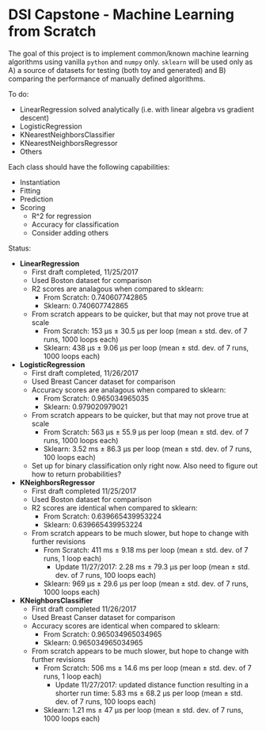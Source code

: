 # DSI Capstone - Machine Learning from Scratch

The goal of this project is to implement common/known machine learning algorithms using vanilla `python` and `numpy` only. `sklearn` will be used only as A) a source of datasets for testing (both toy and generated) and B) comparing the performance of manually defined algorithms.

To do:

* LinearRegression solved analytically (i.e. with linear algebra vs gradient descent)
* LogisticRegression
* KNearestNeighborsClassifier
* KNearestNeighborsRegressor
* Others

Each class should have the following capabilities:

* Instantiation
* Fitting
* Prediction
* Scoring
	* R^2 for regression
	* Accuracy for classification
	* Consider adding others
	
Status:

* **LinearRegression**
	* First draft completed, 11/25/2017
	* Used Boston dataset for comparison
	* R2 scores are analagous when compared to sklearn:
		* From Scratch: 0.740607742865
		* Sklearn: 0.740607742865
	* From scratch appears to be quicker, but that may not prove true at scale
		* From Scratch: 153 µs ± 30.5 µs per loop (mean ± std. dev. of 7 runs, 1000 loops each)
		* Sklearn: 438 µs ± 9.06 µs per loop (mean ± std. dev. of 7 runs, 1000 loops each)
* **LogisticRegression**
	* First draft completed, 11/26/2017
	* Used Breast Cancer dataset for comparison
	* Accuracy scores are analagous when compared to sklearn:
		* From Scratch: 0.965034965035
		* Sklearn: 0.979020979021
	* From scratch appears to be quicker, but that may not prove true at scale
		* From Scratch: 
563 µs ± 55.9 µs per loop (mean ± std. dev. of 7 runs, 1000 loops each)
		* Sklearn: 3.52 ms ± 86.3 µs per loop (mean ± std. dev. of 7 runs, 100 loops each)
	* Set up for binary classification only right now. Also need to figure out how to return probabilities?
* **KNeighborsRegressor**
	* First draft completed 11/25/2017
	* Used Boston dataset for comparison	
	* R2 scores are identical when compared to sklearn:
		* From Scratch: 0.639665439953224
		* Sklearn: 0.639665439953224
	* From scratch appears to be much slower, but hope to change with further revisions
		* From Scratch: 411 ms ± 9.18 ms per loop (mean ± std. dev. of 7 runs, 1 loop each)
			* Update 11/27/2017: 2.28 ms ± 79.3 µs per loop (mean ± std. dev. of 7 runs, 100 loops each)
		* Sklearn: 969 µs ± 29.6 µs per loop (mean ± std. dev. of 7 runs, 1000 loops each)
* **KNeighborsClassifier**
	* First draft completed 11/26/2017
	* Used Breast Canser  dataset for comparison
	* Accuracy scores are identical when compared to sklearn:
		* From Scratch: 0.965034965034965
		* Sklearn: 0.965034965034965
	* From scratch appears to be much slower, but hope to change with further revisions
		* From Scratch: 506 ms ± 14.6 ms per loop (mean ± std. dev. of 7 runs, 1 loop each)
			* Update 11/27/2017: updated distance function resulting in a shorter run time: 5.83 ms ± 68.2 µs per loop (mean ± std. dev. of 7 runs, 100 loops each)
		* Sklearn: 1.21 ms ± 47 µs per loop (mean ± std. dev. of 7 runs, 1000 loops each)